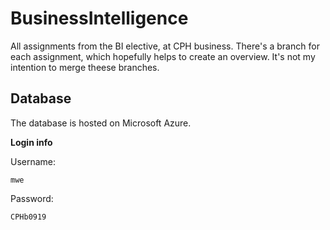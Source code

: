 # BusinessIntelligence
All assignments from the BI elective, at CPH business.
There's a branch for each assignment, which hopefully helps to create an overview.
It's not my intention to merge theese branches.

## Database
The database is hosted on Microsoft Azure.

**Login info**

Username:
```
mwe
```
Password:
```
CPHb0919
```

